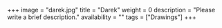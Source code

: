 +++
image = "darek.jpg"
title = "Darek"
weight = 0
description = "Please write a brief description."
availability = ""
tags = ["Drawings"]
+++
